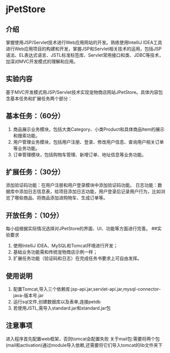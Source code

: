 # jPetStore
## 介绍
掌握使用JSP/Servlet技术进行Web应用网站的开发。熟练使用IntelliJ IDEA工具进行Web应用项目的构建和开发，掌握JSP和Servlet相关技术的运用，包括JSP语法、EL表达式语言、JSTL标准标签库、Servlet常用接口和类、JDBC等技术，加深对MVC开发模式的理解和应用。

## 实验内容
基于MVC开发模式用JSP/Servlet技术实现宠物商店网站JPetStore。具体内容包含基本任务和扩展任务两个部分：

## 基本任务：（60分）
1. 商品展示业务模块，包括大类Category、小类Product和具体商品Item的展示和搜索功能。
2. 用户管理业务模块，包括用户注册、登录、修改用户信息、查询用户相关订单等业务功能。
3. 订单管理模块，包括购物车管理、新增订单、地址信息等业务功能。

## 扩展任务：（30分）
添加验证码功能：在用户注册和用户登录模块中添加验证码功能。
日志功能：数据库中添加日志信息表，给项目添加日志功能，用户登录后记录用户行为，比如浏览了哪些商品、将商品添加进购物车、生成订单等。
## 开放任务：（10分）
每小组根据实际情况选择对JPetStore的界面、UI、功能等方面进行完善。
##实验要求
1. 使用IntelliJ IDEA、MySQL和Tomcat环境进行开发；
2. 基础业务功能需和传统宠物商店示例一样；
3. 扩展任务功能（验证码和日志）在完成任务书要求上可自由发挥。
## 使用说明
1. 配置Tomcat,导入三个依赖库:jsp-api.jar,servlet-api.jar,mysql-connector-java-版本号.jar
2. 运行sql文件,创建数据库以及表单,连接petdb
3. 若使用JSTL,需导入standard.jar和standard.jar包
## 注意事项
进入程序首先配置web框架，否则tomcat会配置失败
关于mail包:需要将两个包(mail和activation)通过module导入依赖,还需要将它们导入tomcat的lib文件夹下
